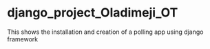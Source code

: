 # django_project_Oladimeji_OT
This shows the installation and creation of a polling app using django framework
